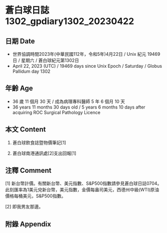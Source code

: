 [_metadata_:encoding]: - "utf-8"
[_metadata_:language]: - "zh-Hant-TW"
[_metadata_:fileformat]: - "markdown"
[_metadata_:MIME_type]: - "text/plain"
[_metadata_:markdown_version]: - "commonmark version 0.30"
[_metadata_:markdown_spec]: - "https://spec.commonmark.org/0.30/"

# 蒼白球日誌1302_gpdiary1302_20230422 #

## 日期 Date ##

* 世界協調時間2023年(中華民國112年，令和5年)4月22日 / Unix 紀元 19469 日 / 星期六 / 蒼白球紀元第1302日
* April 22, 2023 (UTC) / 19469 days since Unix Epoch / Saturday / Globus Pallidum day 1302

## 年齡 Age ##

* 36 歲 11 個月 30 天 / 成為病理專科醫師 5 年 6 個月 10 天
* 36 years 11 months 30 days old / 5 years 6 months 10 days after acquiring ROC Surgical Pathology Licence

## 本文 Content ##

1. 蒼白球飲食誌暨物價筆記[1]

    
2. 蒼白球南港通訊處[2]支出回報[1]

    

## 注釋 Comment ##

[1] 新台幣計價。有關新台幣、美元指數、S&P500指數請參見蒼白球日誌0704。此刻匯率為1美元兌新台幣，美元指數，金價每盎司美元，西德州中級(WTI)原油價格每桶美元，S&P500指數。


[2] 即我男友那邊。



## 附錄 Appendix ##

